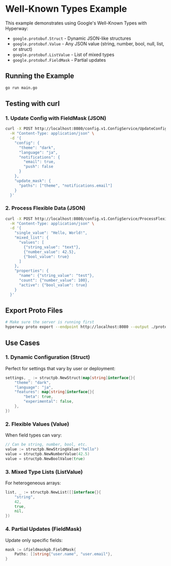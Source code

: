 # Well-Known Types Example

This example demonstrates using Google's Well-Known Types with Hyperway:

- `google.protobuf.Struct` - Dynamic JSON-like structures
- `google.protobuf.Value` - Any JSON value (string, number, bool, null, list, or struct)
- `google.protobuf.ListValue` - List of mixed types
- `google.protobuf.FieldMask` - Partial updates

## Running the Example

```bash
go run main.go
```

## Testing with curl

### 1. Update Config with FieldMask (JSON)

```bash
curl -X POST http://localhost:8080/config.v1.ConfigService/UpdateConfig \
  -H "Content-Type: application/json" \
  -d '{
    "config": {
      "theme": "dark",
      "language": "ja",
      "notifications": {
        "email": true,
        "push": false
      }
    },
    "update_mask": {
      "paths": ["theme", "notifications.email"]
    }
  }'
```

### 2. Process Flexible Data (JSON)

```bash
curl -X POST http://localhost:8080/config.v1.ConfigService/ProcessFlexibleData \
  -H "Content-Type: application/json" \
  -d '{
    "single_value": "Hello, World!",
    "mixed_list": {
      "values": [
        {"string_value": "text"},
        {"number_value": 42.5},
        {"bool_value": true}
      ]
    },
    "properties": {
      "name": {"string_value": "test"},
      "count": {"number_value": 100},
      "active": {"bool_value": true}
    }
  }'
```

## Export Proto Files

```bash
# Make sure the server is running first
hyperway proto export --endpoint http://localhost:8080 --output ./proto
```

## Use Cases

### 1. Dynamic Configuration (Struct)
Perfect for settings that vary by user or deployment:
```go
settings, _ := structpb.NewStruct(map[string]interface{}{
    "theme": "dark",
    "language": "ja",
    "features": map[string]interface{}{
        "beta": true,
        "experimental": false,
    },
})
```

### 2. Flexible Values (Value)
When field types can vary:
```go
// Can be string, number, bool, etc.
value := structpb.NewStringValue("hello")
value = structpb.NewNumberValue(42.5)
value = structpb.NewBoolValue(true)
```

### 3. Mixed Type Lists (ListValue)
For heterogeneous arrays:
```go
list, _ := structpb.NewList([]interface{}{
    "string",
    42,
    true,
    nil,
})
```

### 4. Partial Updates (FieldMask)
Update only specific fields:
```go
mask := &fieldmaskpb.FieldMask{
    Paths: []string{"user.name", "user.email"},
}
```